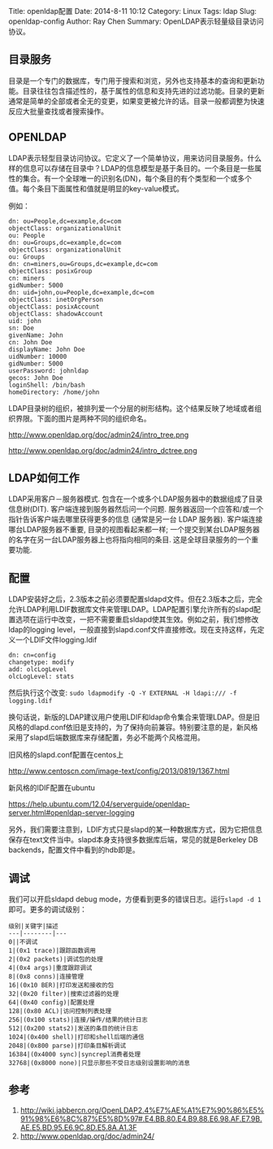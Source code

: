Title: openldap配置
Date: 2014-8-11 10:12
Category: Linux
Tags: ldap
Slug: openldap-config
Author: Ray Chen
Summary: OpenLDAP表示轻量级目录访问协议。

## 目录服务

目录是一个专门的数据库，专门用于搜索和浏览，另外也支持基本的查询和更新功能。目录往往包含描述性的，基于属性的信息和支持先进的过滤功能。目录的更新通常是简单的全部或者全无的变更，如果变更被允许的话。目录一般都调整为快速反应大批量查找或者搜索操作。


## OPENLDAP

LDAP表示轻型目录访问协议。它定义了一个简单协议，用来访问目录服务。什么样的信息可以存储在目录中？LDAP的信息模型是基于条目的。一个条目是一些属性的集合。有一个全球唯一的识别名(DN)，每个条目的有个类型和一个或多个值。每个条目下面属性和值就是明显的key-value模式。

例如：

```text
dn: ou=People,dc=example,dc=com
objectClass: organizationalUnit
ou: People
dn: ou=Groups,dc=example,dc=com
objectClass: organizationalUnit
ou: Groups
dn: cn=miners,ou=Groups,dc=example,dc=com
objectClass: posixGroup
cn: miners
gidNumber: 5000
dn: uid=john,ou=People,dc=example,dc=com
objectClass: inetOrgPerson
objectClass: posixAccount
objectClass: shadowAccount
uid: john
sn: Doe
givenName: John
cn: John Doe
displayName: John Doe
uidNumber: 10000
gidNumber: 5000
userPassword: johnldap
gecos: John Doe
loginShell: /bin/bash
homeDirectory: /home/john
```

LDAP目录树的组织，被排列爱一个分层的树形结构。这个结果反映了地域或者组织界限。下面的图片是两种不同的组织命名。

<http://www.openldap.org/doc/admin24/intro_tree.png>

<http://www.openldap.org/doc/admin24/intro_dctree.png>


## LDAP如何工作

LDAP采用客户－服务器模式. 包含在一个或多个LDAP服务器中的数据组成了目录信息树(DIT). 客户端连接到服务器然后问一个问题. 服务器返回一个应答和/或一个指针告诉客户端去哪里获得更多的信息 (通常是另一台 LDAP 服务器). 客户端连接哪台LDAP服务器不重要, 目录的视图看起来都一样; 一个提交到某台LDAP服务器的名字在另一台LDAP服务器上也将指向相同的条目. 这是全球目录服务的一个重要功能.


## 配置

LDAP安装好之后，2.3版本之前必须要配置sldapd文件。但在2.3版本之后，完全允许LDAP利用LDIF数据库文件来管理LDAP。LDAP配置引擎允许所有的slapd配置选项在运行中改变，一把不需要重启sldapd使其生效。例如之前，我们想修改ldap的logging level，一般直接到slapd.conf文件直接修改。现在支持这样，先定义一个LDIF文件logging.ldif

```text
dn: cn=config
changetype: modify
add: olcLogLevel
olcLogLevel: stats
```

然后执行这个改变: `sudo ldapmodify -Q -Y EXTERNAL -H ldapi:/// -f logging.ldif`

换句话说，新版的LDAP建议用户使用LDIF和ldap命令集合来管理LDAP。但是旧风格的dlapd.conf依旧是支持的，为了保持向前兼容。特别要注意的是，新风格采用了slapd后端数据库来存储配置，务必不能两个风格混用。

旧风格的slapd.conf配置在centos上

<http://www.centoscn.com/image-text/config/2013/0819/1367.html>

新风格的IDIF配置在ubuntu

<https://help.ubuntu.com/12.04/serverguide/openldap-server.html#openldap-server-logging>

另外，我们需要注意到，LDIF方式只是slapd的某一种数据库方式，因为它把信息保存在text文件当中。slapd本身支持很多数据库后端，常见的就是Berkeley DB backends，配置文件中看到的hdb即是。


## 调试

我们可以开启sldapd debug mode，方便看到更多的错误日志。运行`slapd -d 1`即可。更多的调试级别：

```text
级别|关键字|描述
---|--------|---
0||不调试
1|(0x1 trace)|跟踪函数调用
2|(0x2 packets)|调试包的处理
4|(0x4 args)|重度跟踪调试
8|(0x8 conns)|连接管理
16|(0x10 BER)|打印发送和接收的包
32|(0x20 filter)|搜索过滤器的处理
64|(0x40 config)|配置处理
128|(0x80 ACL)|访问控制列表处理
256|(0x100 stats)|连接/操作/结果的统计日志
512|(0x200 stats2)|发送的条目的统计日志
1024|(0x400 shell)|打印和shell后端的通信
2048|(0x800 parse)|打印条目解析调试
16384|(0x4000 sync)|syncrepl消费者处理
32768|(0x8000 none)|只显示那些不受日志级别设置影响的消息
```


## 参考

1. <http://wiki.jabbercn.org/OpenLDAP2.4%E7%AE%A1%E7%90%86%E5%91%98%E6%8C%87%E5%8D%97#.E4.BB.80.E4.B9.88.E6.98.AF.E7.9B.AE.E5.BD.95.E6.9C.8D.E5.8A.A1.3F>
2. <http://www.openldap.org/doc/admin24/>
